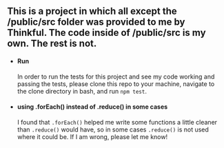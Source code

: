 ## This is a project in which all except the /public/src folder was provided to me by Thinkful. The code inside of /public/src is my own. The rest is not.

- #### Run
  In order to run the tests for this project and see my code working and passing the tests, please clone this repo to your machine, navigate to the clone directory in bash, and run `npm test`.
- #### using .forEach() instead of .reduce() in some cases
  I found that `.forEach()` helped me write some functions a little cleaner than `.reduce()` would have, so in some cases `.reduce()` is not used where it could be. If I am wrong, please let me know!
